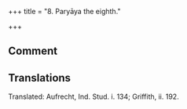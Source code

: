 +++
title = "8. Paryāya the eighth."

+++
## Comment


## Translations
Translated: Aufrecht, Ind. Stud. i. 134; Griffith, ii. 192.
